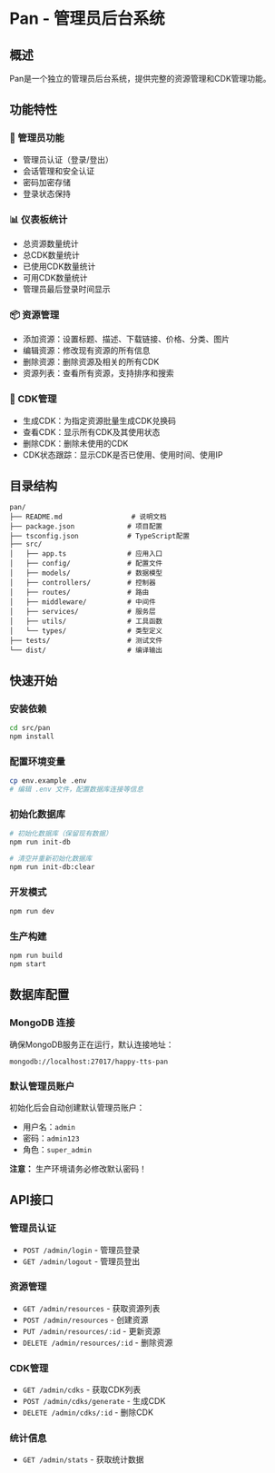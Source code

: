 # Pan - 管理员后台系统

## 概述

Pan是一个独立的管理员后台系统，提供完整的资源管理和CDK管理功能。

## 功能特性

### 🔧 管理员功能

- 管理员认证（登录/登出）
- 会话管理和安全认证
- 密码加密存储
- 登录状态保持

### 📊 仪表板统计

- 总资源数量统计
- 总CDK数量统计
- 已使用CDK数量统计
- 可用CDK数量统计
- 管理员最后登录时间显示

### 📦 资源管理

- 添加资源：设置标题、描述、下载链接、价格、分类、图片
- 编辑资源：修改现有资源的所有信息
- 删除资源：删除资源及相关的所有CDK
- 资源列表：查看所有资源，支持排序和搜索

### 🎫 CDK管理

- 生成CDK：为指定资源批量生成CDK兑换码
- 查看CDK：显示所有CDK及其使用状态
- 删除CDK：删除未使用的CDK
- CDK状态跟踪：显示CDK是否已使用、使用时间、使用IP

## 目录结构

```
pan/
├── README.md                 # 说明文档
├── package.json             # 项目配置
├── tsconfig.json            # TypeScript配置
├── src/
│   ├── app.ts               # 应用入口
│   ├── config/              # 配置文件
│   ├── models/              # 数据模型
│   ├── controllers/         # 控制器
│   ├── routes/              # 路由
│   ├── middleware/          # 中间件
│   ├── services/            # 服务层
│   ├── utils/               # 工具函数
│   └── types/               # 类型定义
├── tests/                   # 测试文件
└── dist/                    # 编译输出
```

## 快速开始

### 安装依赖

```bash
cd src/pan
npm install
```

### 配置环境变量

```bash
cp env.example .env
# 编辑 .env 文件，配置数据库连接等信息
```

### 初始化数据库

```bash
# 初始化数据库（保留现有数据）
npm run init-db

# 清空并重新初始化数据库
npm run init-db:clear
```

### 开发模式

```bash
npm run dev
```

### 生产构建

```bash
npm run build
npm start
```

## 数据库配置

### MongoDB 连接

确保MongoDB服务正在运行，默认连接地址：

```
mongodb://localhost:27017/happy-tts-pan
```

### 默认管理员账户

初始化后会自动创建默认管理员账户：

- 用户名：`admin`
- 密码：`admin123`
- 角色：`super_admin`

**注意：** 生产环境请务必修改默认密码！

## API接口

### 管理员认证

- `POST /admin/login` - 管理员登录
- `GET /admin/logout` - 管理员登出

### 资源管理

- `GET /admin/resources` - 获取资源列表
- `POST /admin/resources` - 创建资源
- `PUT /admin/resources/:id` - 更新资源
- `DELETE /admin/resources/:id` - 删除资源

### CDK管理

- `GET /admin/cdks` - 获取CDK列表
- `POST /admin/cdks/generate` - 生成CDK
- `DELETE /admin/cdks/:id` - 删除CDK

### 统计信息

- `GET /admin/stats` - 获取统计数据
